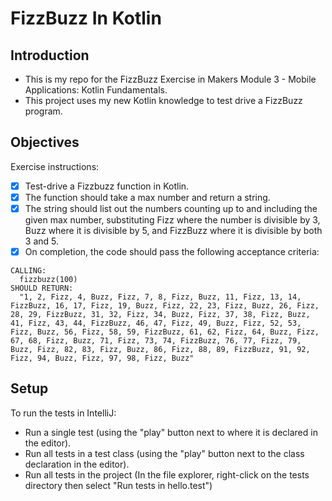 # FizzBuzz In Kotlin

## Introduction
- This is my repo for the FizzBuzz Exercise in Makers Module 3 - Mobile Applications: Kotlin Fundamentals.
- This project uses my new Kotlin knowledge to test drive a FizzBuzz program.

## Objectives
Exercise instructions:
- [x] Test-drive a Fizzbuzz function in Kotlin.
- [x] The function should take a max number and return a string.
- [x] The string should list out the numbers counting up to and including the given max number, substituting Fizz where the number is divisible by 3, Buzz where it is divisible by 5, and FizzBuzz where it is divisible by both 3 and 5.
- [x] On completion, the code should pass the following acceptance criteria:
```shell
CALLING:
  fizzbuzz(100)
SHOULD RETURN:
  "1, 2, Fizz, 4, Buzz, Fizz, 7, 8, Fizz, Buzz, 11, Fizz, 13, 14, FizzBuzz, 16, 17, Fizz, 19, Buzz, Fizz, 22, 23, Fizz, Buzz, 26, Fizz, 28, 29, FizzBuzz, 31, 32, Fizz, 34, Buzz, Fizz, 37, 38, Fizz, Buzz, 41, Fizz, 43, 44, FizzBuzz, 46, 47, Fizz, 49, Buzz, Fizz, 52, 53, Fizz, Buzz, 56, Fizz, 58, 59, FizzBuzz, 61, 62, Fizz, 64, Buzz, Fizz, 67, 68, Fizz, Buzz, 71, Fizz, 73, 74, FizzBuzz, 76, 77, Fizz, 79, Buzz, Fizz, 82, 83, Fizz, Buzz, 86, Fizz, 88, 89, FizzBuzz, 91, 92, Fizz, 94, Buzz, Fizz, 97, 98, Fizz, Buzz"
```

## Setup
To run the tests in IntelliJ:
- Run a single test (using the "play" button next to where it is declared in the editor).
- Run all tests in a test class (using the "play" button next to the class declaration in the editor).
- Run all tests in the project (In the file explorer, right-click on the tests directory then select "Run tests in hello.test")
